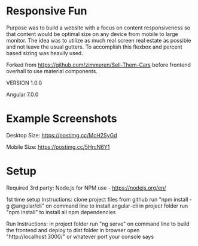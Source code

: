 # Responsive Fun

Purpose was to build a website with a focus on content responsiveness so that content would be optimal size on any device from mobile to large monitor. The idea was to utilize as much real screen real estate as possible and not leave the usual gutters.
To accomplish this flexbox and percent based sizing was heavily used. 

Forked from https://github.com/zimmeren/Sell-Them-Cars before frontend overhall to use material components.

VERSION 1.0.0

Angular 7.0.0

# Example Screenshots

Desktop Size: https://postimg.cc/McH2SyGd

Mobile Size: https://postimg.cc/5HrcN6Y1

# Setup 

Required 3rd party:
Node.js for NPM use - https://nodejs.org/en/

1st time setup Instructions:
clone project files from github
run "npm install -g @angular/cli" on command line to install angular-cli
in project folder run "npm install" to install all npm dependencies

Run Instructions:
in project folder run "ng serve" on command line to build the frontend and deploy to dist folder
in browser open "http://localhost:3000/" or whatever port your console says
